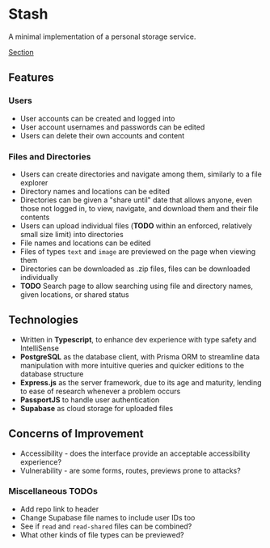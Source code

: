 # Stash
A minimal implementation of a personal storage service.

[Section](https://www.theodinproject.com/lessons/nodejs-file-uploader)

## Features
### Users
- User accounts can be created and logged into
- User account usernames and passwords can be edited
- Users can delete their own accounts and content
### Files and Directories
- Users can create directories and navigate among them, similarly to a file explorer
- Directory names and locations can be edited
- Directories can be given a "share until" date that allows anyone, even those not logged in, to view, navigate, and download them and their file contents
- Users can upload individual files (**TODO** within an enforced, relatively small size limit) into directories
- File names and locations can be edited
- Files of types `text` and `image` are previewed on the page when viewing them
- Directories can be downloaded as .zip files, files can be downloaded individually
- **TODO** Search page to allow searching using file and directory names, given locations, or shared status

## Technologies
- Written in **Typescript**, to enhance dev experience with type safety and IntelliSense
- **PostgreSQL** as the database client, with Prisma ORM to streamline data manipulation with more intuitive queries and quicker editions to the database structure
- **Express.js** as the server framework, due to its age and maturity, lending to ease of research whenever a problem occurs
- **PassportJS** to handle user authentication
- **Supabase** as cloud storage for uploaded files 

## Concerns of Improvement
- Accessibility - does the interface provide an acceptable accessibility experience?
- Vulnerability - are some forms, routes, previews prone to attacks?

### Miscellaneous TODOs
- Add repo link to header
- Change Supabase file names to include user IDs too
- See if `read` and `read-shared` files can be combined?
- What other kinds of file types can be previewed?
